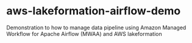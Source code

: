 # aws-lakeformation-airflow-demo
Demonstration to how to manage data pipeline using Amazon Managed Workflow for Apache Airflow (MWAA) and AWS lakeformation
